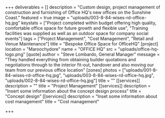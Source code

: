 +++
deliverables = []
description = "Custom design, project management of construction and furnishing of Office HQ's new offices on the Sunshine Coast."
featured = true
image = "uploads/003-8-84-wises-rd-office-hq.jpg"
keystats = ["Project completed within budget offering high quality, comfortable office space for future growth and flexible use", "Training facilities was supplied as well as an outdoor space for company social events"]
tags = ["Project Management", "Cost Management", "Retail and Venue Maintenance"]
title = "Bespoke Office Space for OfficeHQ"
[project]
location = "Maroochydore"
name = "OFFICE HQ"
src = "uploads/office-hq-logo.png"
[quote]
author = "Steve Lombardo, General Manager"
message = "They handled everything from obtaining builder quotations and negotiations through to the interior fit-out, handover and also moving our team from our previous office location"
[zones]
photos = ["uploads/001-8-84-wises-rd-office-hq.jpg", "uploads/003-8-84-wises-rd-office-hq.jpg", "uploads/002-8-84-wises-rd-office-hq.jpg"]
title = ""
[[services]]
description = ""
title = "Project Management"
[[services]]
description = "Insert some information about the concept design process"
title = "Concept design"
[[services]]
description = "Inset some information about cost management"
title = "Cost management"

+++
